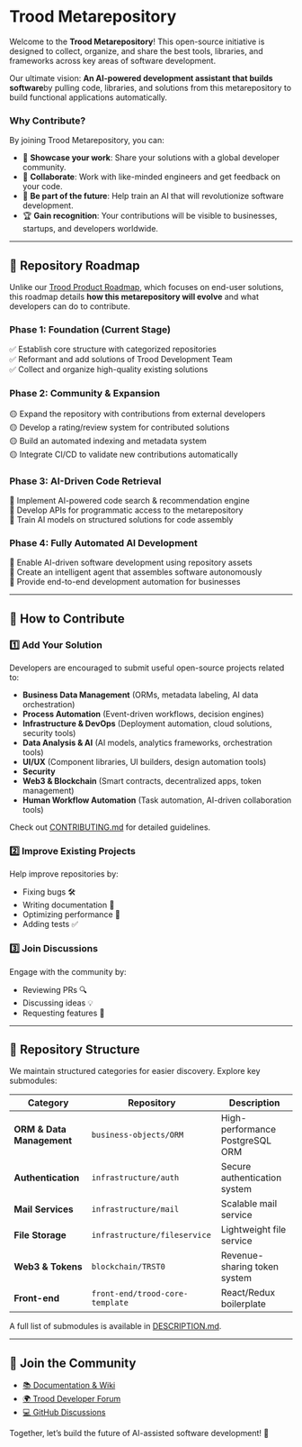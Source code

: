 # Trood Metarepository

Welcome to the **Trood Metarepository**! This open-source initiative is designed to collect, organize, and share the best tools, libraries, and frameworks across key areas of software development.

Our ultimate vision: **An AI-powered development assistant that builds software**by pulling code, libraries, and solutions from this metarepository to build functional applications automatically.

### Why Contribute?
By joining Trood Metarepository, you can:
- 🚀 **Showcase your work**: Share your solutions with a global developer community.
- 🤝 **Collaborate**: Work with like-minded engineers and get feedback on your code.
- 🎯 **Be part of the future**: Help train an AI that will revolutionize software development.
- 🏆 **Gain recognition**: Your contributions will be visible to businesses, startups, and developers worldwide.

---

## 📌 Repository Roadmap
Unlike our [Trood Product Roadmap](ROADMAP.md), which focuses on end-user solutions, this roadmap details **how this metarepository will evolve** and what developers can do to contribute.

### **Phase 1: Foundation (Current Stage)**
✅ Establish core structure with categorized repositories  
✅ Reformant and add solutions of Trood Development Team  
✅ Collect and organize high-quality existing solutions  
 

### **Phase 2: Community & Expansion**
🟡 Expand the repository with contributions from external developers  
🟡 Develop a rating/review system for contributed solutions   
🟡 Build an automated indexing and metadata system   
🟡 Integrate CI/CD to validate new contributions automatically  

### **Phase 3: AI-Driven Code Retrieval**
🔵 Implement AI-powered code search & recommendation engine  
🔵 Develop APIs for programmatic access to the metarepository  
🔵 Train AI models on structured solutions for code assembly  

### **Phase 4: Fully Automated AI Development**
🔴 Enable AI-driven software development using repository assets  
🔴 Create an intelligent agent that assembles software autonomously  
🔴 Provide end-to-end development automation for businesses  

---

## 🔧 How to Contribute

### 1️⃣ Add Your Solution
Developers are encouraged to submit useful open-source projects related to:
- **Business Data Management** (ORMs, metadata labeling, AI data orchestration)
- **Process Automation** (Event-driven workflows, decision engines)
- **Infrastructure & DevOps** (Deployment automation, cloud solutions, security tools)
- **Data Analysis & AI** (AI models, analytics frameworks, orchestration tools)
- **UI/UX** (Component libraries, UI builders, design automation tools)
- **Security** 
- **Web3 & Blockchain** (Smart contracts, decentralized apps, token management)
- **Human Workflow Automation** (Task automation, AI-driven collaboration tools)

Check out [CONTRIBUTING.md](CONTRIBUTING.md) for detailed guidelines.

### 2️⃣ Improve Existing Projects
Help improve repositories by:
- Fixing bugs 🛠️
- Writing documentation 📖
- Optimizing performance 🚀
- Adding tests ✅

### 3️⃣ Join Discussions
Engage with the community by:
- Reviewing PRs 🔍
- Discussing ideas 💡
- Requesting features 🎯

---

## 📂 Repository Structure

We maintain structured categories for easier discovery. Explore key submodules:

| **Category**            | **Repository**               | **Description** |
|-------------------------|-----------------------------|----------------|
| **ORM & Data Management** | `business-objects/ORM` | High-performance PostgreSQL ORM |
| **Authentication** | `infrastructure/auth` | Secure authentication system |
| **Mail Services** | `infrastructure/mail` | Scalable mail service |
| **File Storage** | `infrastructure/fileservice` | Lightweight file service |
| **Web3 & Tokens** | `blockchain/TRST0` | Revenue-sharing token system |
| **Front-end** | `front-end/trood-core-template` | React/Redux boilerplate |

A full list of submodules is available in [DESCRIPTION.md](DESCRIPTION.md).

---

## 💬 Join the Community
- [📚 Documentation & Wiki](https://trood.com/teamspace)
- [🌍 Trood Developer Forum](https://trood.com/launchpad)
- [💻 GitHub Discussions](https://github.com/TroodInc/metarepo/discussions)

Together, let’s build the future of AI-assisted software development! 🚀
